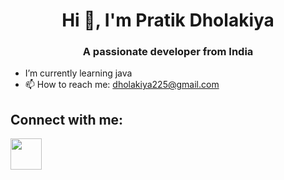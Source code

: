 <h1 align="center"> Hi 👋, I'm Pratik Dholakiya</h1>

<h3 align="center">A passionate developer from India</h3>

- I’m currently learning java
- 📫 How to reach me: dholakiya225@gmail.com


<h2>Connect with me:</h2>
<a href="https://www.instagram.com/patriikxd"><img width="50px" src="https://static.vecteezy.com/system/resources/previews/018/930/413/large_2x/instagram-logo-instagram-icon-transparent-free-png.png"></a>


